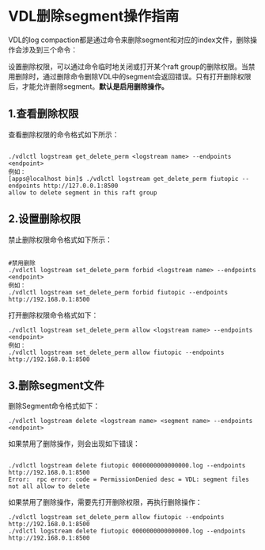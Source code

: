 # VDL删除segment操作指南

VDL的log compaction都是通过命令来删除segment和对应的index文件，删除操作会涉及到三个命令：

设置删除权限，可以通过命令临时地关闭或打开某个raft group的删除权限。当禁用删除时，通过删除命令删除VDL中的segment会返回错误。只有打开删除权限后，才能允许删除segment。**默认是启用删除操作。**

## 1.查看删除权限

查看删除权限的命令格式如下所示：

```shell

./vdlctl logstream get_delete_perm <logstream name> --endpoints <endpoint>
例如：
[apps@localhost bin]$ ./vdlctl logstream get_delete_perm fiutopic --endpoints http://127.0.0.1:8500
allow to delete segment in this raft group
```

 

## 2.设置删除权限

禁止删除权限命令格式如下所示：

```shell

#禁用删除
./vdlctl logstream set_delete_perm forbid <logstream name> --endpoints <endpoint>
例如：
./vdlctl logstream set_delete_perm forbid fiutopic --endpoints http://192.168.0.1:8500
```

 

打开删除权限命令格式如下：

```
./vdlctl logstream set_delete_perm allow <logstream name> --endpoints <endpoint>
例如：
./vdlctl logstream set_delete_perm allow fiutopic --endpoints http://192.168.0.1:8500
```

## 3.删除segment文件

删除Segment命令格式如下：

```shell
./vdlctl logstream delete <logstream name> <segment name> --endpoints <endpoint>
```

 

如果禁用了删除操作，则会出现如下错误：

```shell

./vdlctl logstream delete fiutopic 0000000000000000.log --endpoints http://192.168.0.1:8500
Error:  rpc error: code = PermissionDenied desc = VDL: segment files not all allow to delete
```

 

如果禁用了删除操作，需要先打开删除权限，再执行删除操作：

```shell
./vdlctl logstream set_delete_perm allow fiutopic --endpoints http://192.168.0.1:8500
./vdlctl logstream delete fiutopic 0000000000000000.log --endpoints http://192.168.0.1:8500
```

